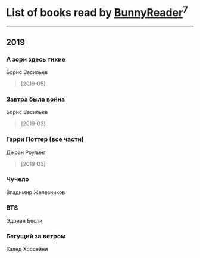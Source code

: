 # List of books read by [BunnyReader](https://plus.google.com/u/0/117953264019715943446/)<sup>7</sup>
---

## 2019

### А зори здесь тихие
Борис Васильев
> [2019-05] 


### Завтра была война
Борис Васильев
> [2019-03] 


### Гарри Поттер (все части)
Джоан Роулинг
> [2019-03] 


### Чучело
Владимир Железников


### BTS
Эдриан Бесли


### Бегущий за ветром
Халед Хоссейни






